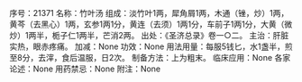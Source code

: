 序号：21371
名称：竹叶汤
组成：淡竹叶1两，犀角屑1两，木通（锉，炒）1两，黄芩（去黑心）1两，玄参1两1分，黄连（去须）1两1分，车前子1两1分，大黄（微炒）1两半，栀子仁1两半，芒消2两。
出处：《圣济总录》卷一○二。
主治：肝脏实热，眼赤疼痛。
加减：None
功效：None
用法用量：每服5钱匕，水1盏半，煎至8分，去滓，食后温服，日2次。
制备方法：上为粗末。
临床应用：None
各家论述：None
用药禁忌：None
附注：None
